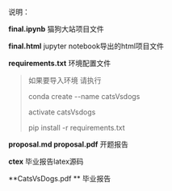 说明：

**final.ipynb** 猫狗大站项目文件

**final.html** jupyter notebook导出的html项目文件

**requirements.txt** 环境配置文件

>  如果要导入环境 请执行
>
> conda create --name catsVsdogs
>
> activate catsVsdogs
>
> pip install -r requirements.txt

**proposal.md proposal.pdf**  开题报告

**ctex**  毕业报告latex源码

**CatsVsDogs.pdf ** 毕业报告